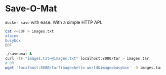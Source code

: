# Save-O-Mat

`docker save` with ease. With a simple HTTP API.

```sh
cat <<EOF > images.txt
alpine
busybox
EOF

./saveomat &
curl -fF "images.txt=@images.txt" localhost:8080/tar > images.tar
# OR
wget 'localhost:8080/tar?image=hello-world&image=busybox' -O images.tar
```
